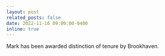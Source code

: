 ```yaml
---
layout: post
related_posts: false
date: 2022-11-16 09:00:00-0400
inline: true
---
```


Mark has been awarded distinction of tenure by Brookhaven. 
